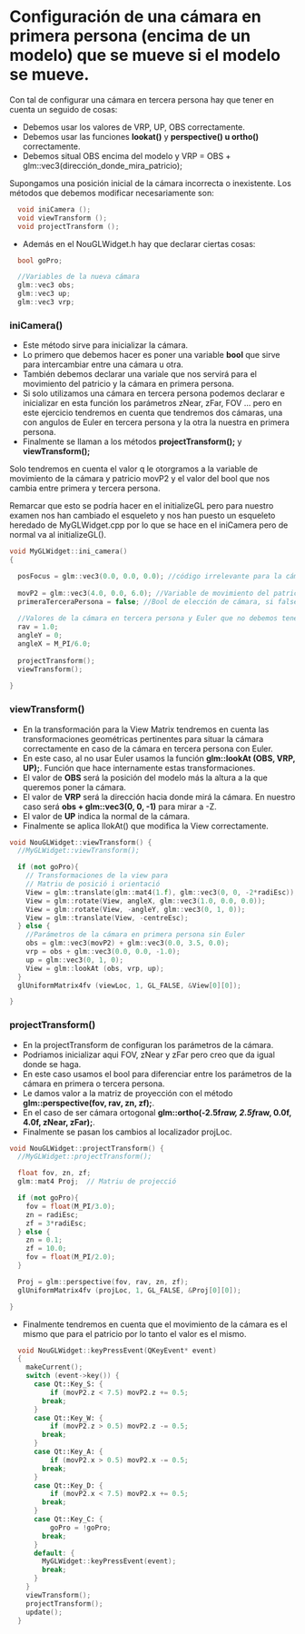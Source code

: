 # Configuración de una cámara en primera persona (encima de un modelo) que se mueve si el modelo se mueve.

Con tal de configurar una cámara en tercera persona hay que tener en cuenta un seguido de cosas:
 - Debemos usar los valores de VRP, UP, OBS correctamente.
 - Debemos usar las funciones **lookat()** y **perspective() u ortho()** correctamente.
 - Debemos situal OBS encima del modelo y VRP = OBS + glm::vec3(dirección_donde_mira_patricio);

Supongamos una posición inicial de la cámara incorrecta o inexistente.
Los métodos que debemos modificar necesariamente son:

```c++
  void iniCamera ();
  void viewTransform ();
  void projectTransform ();
```
- Además en el NouGLWidget.h hay que declarar ciertas cosas:
```c++
  bool goPro;

  //Variables de la nueva cámara
  glm::vec3 obs;
  glm::vec3 up;
  glm::vec3 vrp;

```


### iniCamera()

  - Este método sirve para inicializar la cámara.
  - Lo primero que debemos hacer es poner una variable **bool** que sirve para intercambiar entre una cámara u otra.
  - También debemos declarar una variale que nos servirá para el movimiento del patricio y la cámara en primera persona.
  - Si solo utilizamos una cámara en tercera persona podemos declarar e inicializar en esta función los parámetros zNear, zFar, FOV ...
  pero en este ejercicio tendremos en cuenta que tendremos dos cámaras, una con angulos de Euler en tercera persona y la otra la nuestra 
  en primera persona.
  - Finalmente se llaman a los métodos **projectTransform();** y **viewTransform();**
  
  Solo tendremos en cuenta el valor q le otorgramos a la variable de movimiento de la cámara y patricio movP2 y el valor
  del bool que nos cambia entre primera y tercera persona.
  
Remarcar que esto se podría hacer en el initializeGL pero para nuestro examen nos han cambiado el esqueleto y nos han puesto
un esqueleto heredado de MyGLWidget.cpp por lo que se hace en el iniCamera pero de normal va al initializeGL().

```c++
void MyGLWidget::ini_camera()
{

  posFocus = glm::vec3(0.0, 0.0, 0.0); //código irrelevante para la cámara
   
  movP2 = glm::vec3(4.0, 0.0, 6.0); //Variable de movimiento del patricio y la cámara a la vez ya que se puede reutilizar
  primeraTerceraPersona = false; //Bool de elección de cámara, si false estamos en tercera persona
  
  //Valores de la cámara en tercera persona y Euler que no debemos tener en cuenta
  rav = 1.0; 
  angleY = 0;
  angleX = M_PI/6.0;
  
  projectTransform();
  viewTransform();
  
}

```

### viewTransform()

 - En la transformación para la View Matrix tendremos en cuenta las transformaciones geométricas pertinentes para situar
 la cámara correctamente en caso de la cámara en tercera persona con Euler.
 - En este caso, al no usar Euler usamos la función **glm::lookAt (OBS, VRP, UP);**. Función que hace internamente estas transformaciones.
 - El valor de **OBS** será la posición del modelo más la altura a la que queremos poner la cámara.
 - El valor de **VRP** será la dirección hacia donde mirá la cámara. En nuestro caso será **obs + glm::vec3(0, 0, -1)** para mirar a -Z.
 - El valor de **UP** indica la normal de la cámara.
 - Finalmente se aplica llokAt() que modifica la View correctamente.

```c++
void NouGLWidget::viewTransform() {
  //MyGLWidget::viewTransform();

  if (not goPro){
    // Transformaciones de la view para
    // Matriu de posició i orientació
    View = glm::translate(glm::mat4(1.f), glm::vec3(0, 0, -2*radiEsc));
    View = glm::rotate(View, angleX, glm::vec3(1.0, 0.0, 0.0));
    View = glm::rotate(View, -angleY, glm::vec3(0, 1, 0));
    View = glm::translate(View, -centreEsc);
  } else {
    //Parámetros de la cámara en primera persona sin Euler
    obs = glm::vec3(movP2) + glm::vec3(0.0, 3.5, 0.0);
    vrp = obs + glm::vec3(0.0, 0.0, -1.0);
    up = glm::vec3(0, 1, 0);
    View = glm::lookAt (obs, vrp, up);
  }
  glUniformMatrix4fv (viewLoc, 1, GL_FALSE, &View[0][0]);

}
```

### projectTransform()

- En la projectTransform de configuran los parámetros de la cámara.
- Podriamos inicializar aqui FOV, zNear y zFar pero creo que da igual donde se haga.
- En este caso usamos el bool para diferenciar entre los parámetros de la cámara en primera o tercera persona.
- Le damos valor a la matriz de proyección con el método **glm::perspective(fov, rav, zn, zf);**.
- En el caso de ser cámara ortogonal **glm::ortho(-2.5f*raw, 2.5f*raw, 0.0f, 4.0f, zNear, zFar);**.
- Finalmente se pasan los cambios al localizador projLoc.

```c++
void NouGLWidget::projectTransform() {
  //MyGLWidget::projectTransform();

  float fov, zn, zf;
  glm::mat4 Proj;  // Matriu de projecció

  if (not goPro){
    fov = float(M_PI/3.0);
    zn = radiEsc;
    zf = 3*radiEsc;
  } else {
    zn = 0.1;
    zf = 10.0;
    fov = float(M_PI/2.0);
  }

  Proj = glm::perspective(fov, rav, zn, zf);
  glUniformMatrix4fv (projLoc, 1, GL_FALSE, &Proj[0][0]);

}
```

- Finalmente tendremos en cuenta que el movimiento de la cámara es el mismo que para el patricio por lo tanto el valor es el mismo.
```c++
  void NouGLWidget::keyPressEvent(QKeyEvent* event)
  {
    makeCurrent();
    switch (event->key()) {
      case Qt::Key_S: {
          if (movP2.z < 7.5) movP2.z += 0.5;
        break;
      }
      case Qt::Key_W: {
          if (movP2.z > 0.5) movP2.z -= 0.5;
        break;
      }
      case Qt::Key_A: {
          if (movP2.x > 0.5) movP2.x -= 0.5;
        break;
      }
      case Qt::Key_D: {
          if (movP2.x < 7.5) movP2.x += 0.5;
        break;
      }
      case Qt::Key_C: {
          goPro = !goPro;
        break;
      }
      default: {
        MyGLWidget::keyPressEvent(event);
        break;
      }
    }
    viewTransform();
    projectTransform();
    update();
  }
```

